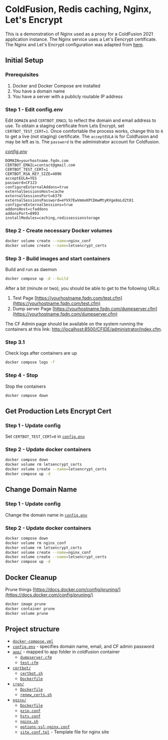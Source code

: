 # ColdFusion, Redis caching, Nginx, Let's Encrypt

This is a demonstration of Nginx used as a proxy for a ColdFusion 2021 application instance. The Nginx service uses a Let's Eencrypt certificate. The Nginx and Let's Encrypt configuration was adapted from [here](https://github.com/evgeniy-khist/letsencrypt-docker-compose).

## Initial Setup

### Prerequisites
1. Docker and Docker Compose are installed
2. You have a domain name
3. You have a server with a publicly routable IP address

### Step 1 - Edit config.env
Edit `DOMAIN` and `CERTBOT_EMAIL` to reflect the domain and email address to use.
To obtain a staging certificate from Lets Encrypt, set `CERTBOT_TEST_CERT=1`. Once comfortable the process works, change this to `0` to get a live (not staging) certificate.
The `acceptEULA` is for Coldfusion and may be left as is.
The `password` is the administrator account for Coldfusion.

[_config.env_](config.env)
```
DOMAIN=yourhostname.fqdn.com
CERTBOT_EMAIL=contact@gmail.com
CERTBOT_TEST_CERT=1
CERTBOT_RSA_KEY_SIZE=4096
acceptEULA=YES
password=CF123
configureExternalAddons=true
externalSessionsHost=cache
externalSessionsPort=6379
externalSessionsPassword=eYVX7EwVmmxKPCDmwMtyKVge8oLd2t81
configureExternalSessions=true
addonsHost=cfaddons
addonsPort=8993
installModules=caching,redissessionstorage
```
### Step 2 - Create necessary Docker volumes
```bash
docker volume create --name=nginx_conf
docker volume create --name=letsencrypt_certs
```
### Step 3 - Build images and start containers

Build and run as daemon
```bash
docker compose up -d --build
```
After a bit (minute or two), you should be able to get to the following URLs:

1. Test Page [https://yourhostname.fqdn.com/test.cfm](https://yourhostname.fqdn.com/test.cfm)
2. Dump server Page [https://yourhostname.fqdn.com/dumpserver.cfm](https://yourhostname.fqdn.com/dumpserver.cfm)

The CF Admin page should be available on the system running the containers at this link: [http://localhost:8500/CFIDE/administrator/index.cfm](http://localhost:8500/CFIDE/administrator/index.cfm).

### Step 3.1
Check logs after containers are up
```bash
docker compose logs -f
```

### Step 4 - Stop 
Stop the containers
```bash
docker compose down
```

## Get Production Lets Encrypt Cert

### Step 1 - Update config

Set `CERTBOT_TEST_CERT=0` in [`config.env`](config.env)

### Step 2 - Update docker containers
```bash
docker compose down
docker volume rm letsencrypt_certs
docker volume create --name=letsencrypt_certs
docker compose up -d
```

## Change Domain Name

### Step 1 - Update config

Change the domain name in [`config.env`](config.env)

### Step 2 - Update docker containers

```bash
docker compose down
docker volume rm nginx_conf
docker volume rm letsencrypt_certs
docker volume create --name=nginx_conf
docker volume create --name=letsencrypt_certs
docker compose up -d
```

## Docker Cleanup
Prune things [https://docs.docker.com/config/pruning/](https://docs.docker.com/config/pruning/)
```bash
docker image prune
docker container prune
docker volume prune
```

## Project structure
- [`docker-compose.yml`](docker-compose.yml)
- [`config.env`](config.env) - specifies domain name, email, and CF admin password
- [`app/`](app/) - mapped to app folder in coldfusion container
  - [`dumpserver.cfm`](app/dumpserver.cfm)
  - [`test.cfm`](app/test.cfm)
- [`certbot/`](certbot/)
  - [`certbot.sh`](certbot/certbot.sh)
  - [`Dockerfile`](certbot/Dockerfile)
- [`cron/`](cron/)
  - [`Dockerfile`](cron/Dockerfile)
  - [`renew_certs.sh`](cron/renew_certs.sh)
- [`nginx/`](nginx/)
  - [`Dockerfile`](nginx/Dockerfile)
  - [`gzip.conf`](nginx/gzip.conf)
  - [`hsts.conf`](nginx/hsts.conf)
  - [`nginx.sh`](nginx/nginx.sh)
  - [`options-ssl-nginx.conf`](nginx/options-ssl-nginx.conf)
  - [`site.conf.tpl`](nginx/site.conf.tpl) - Template file for nginx site